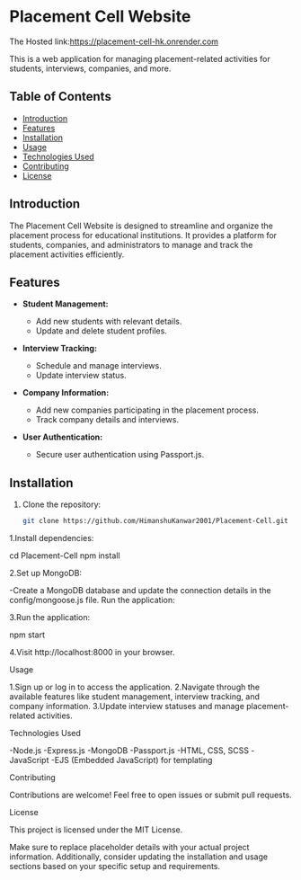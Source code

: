 # Placement Cell Website

The Hosted link:https://placement-cell-hk.onrender.com

This is a web application for managing placement-related activities for students, interviews, companies, and more.

## Table of Contents

- [Introduction](#introduction)
- [Features](#features)
- [Installation](#installation)
- [Usage](#usage)
- [Technologies Used](#technologies-used)
- [Contributing](#contributing)
- [License](#license)

## Introduction

The Placement Cell Website is designed to streamline and organize the placement process for educational institutions. It provides a platform for students, companies, and administrators to manage and track the placement activities efficiently.

## Features

- **Student Management:**
  - Add new students with relevant details.
  - Update and delete student profiles.

- **Interview Tracking:**
  - Schedule and manage interviews.
  - Update interview status.

- **Company Information:**
  - Add new companies participating in the placement process.
  - Track company details and interviews.

- **User Authentication:**
  - Secure user authentication using Passport.js.

## Installation

1. Clone the repository:

   ```bash
   git clone https://github.com/HimanshuKanwar2001/Placement-Cell.git

1.Install dependencies:

cd Placement-Cell
npm install

2.Set up MongoDB:

-Create a MongoDB database and update the connection details in the config/mongoose.js file.
Run the application:

3.Run the application: 

npm start

4.Visit http://localhost:8000 in your browser.

Usage

1.Sign up or log in to access the application.
2.Navigate through the available features like student management, interview tracking, and company information.
3.Update interview statuses and manage placement-related activities.

Technologies Used

-Node.js
-Express.js
-MongoDB
-Passport.js
-HTML, CSS, SCSS
-JavaScript
-EJS (Embedded JavaScript) for templating

Contributing

Contributions are welcome! Feel free to open issues or submit pull requests.

License

This project is licensed under the MIT License.


Make sure to replace placeholder details with your actual project information. Additionally, consider updating the installation and usage sections based on your specific setup and requirements.
